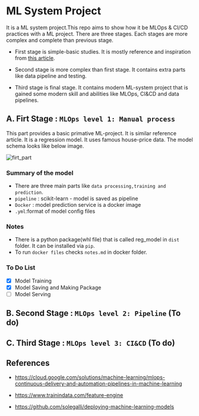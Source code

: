 # ML System Project

It is a ML system project.This repo aims to show how it be MLOps & CI/CD practices with a ML project. There are three stages. Each stages are more complex and complete than previous stage.

- First stage is simple-basic studies. It is mostly reference and inspiration from [this article](https://cloud.google.com/solutions/machine-learning/mlops-continuous-delivery-and-automation-pipelines-in-machine-learning).

- Second stage is more complex than first stage. It contains extra parts like data pipeline and testing.

- Third stage is final stage. It contains modern ML-system project that is gained some modern skill and abilities like MLOps, CI&CD and data pipelines.

## A. Firt Stage : `MLOps level 1: Manual process`

This part provides a basic primative ML-project. It is similar reference article. It is a regression model. It uses famous house-price data. The model schema looks like below image.

![firt_part](https://cloud.google.com/solutions/images/mlops-continuous-delivery-and-automation-pipelines-in-machine-learning-2-manual-ml.svg)


### Summary of the model

- There are three main parts like `data processing,training and prediction`.
- `pipeline` : scikit-learn - model is saved as pipeline
- `Docker` : model prediction service is a docker image  
- `.yml`:format of model config files


### Notes

- There is a python package(whl file) that is called reg_model in `dist` folder. It can be installed via `pip`.
- To run `docker files`  checks `notes.md` in docker folder.

### To Do List

- [x] Model Training
- [x] Model Saving and Making Package
- [ ] Model Serving

## B. Second Stage : `MLOps level 2: Pipeline` (To do)

## C. Third Stage : `MLOps level 3: CI&CD` (To do)

## References

- <https://cloud.google.com/solutions/machine-learning/mlops-continuous-delivery-and-automation-pipelines-in-machine-learning>

- <https://www.trainindata.com/feature-engine>

- <https://github.com/solegalli/deploying-machine-learning-models>

